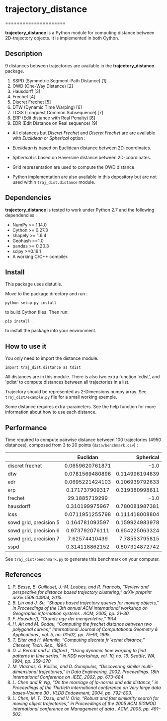 # trajectory_distance
=====================

**trajectory_distance** is a Python module for computing distance between 2D-trajectory objects.
It is implemented in both Cython.

## Description

9 distances between trajectories are available in the **trajectory_distance**  package.

1. SSPD (Symmetric Segment-Path Distance) [1]
2. OWD  (One-Way Distance) [2]
3. Hausdorff [3]
4. Frechet [4]
5. Discret Frechet [5]
6. DTW (Dynamic Time Warping) [6]
7. LCSS (Longuest Common Subsequence) [7]
8. ERP (Edit distance with Real Penalty) [8]
9. EDR (Edit Distance on Real sequence) [9]

* All distances but *Discret Frechet* and *Discret Frechet* are are available with *Euclidean* or *Spherical* option :
 *  *Euclidean* is based on Euclidean distance between 2D-coordinates.
 *  *Spherical* is based on Haversine distance between 2D-coordinates.

* Grid representation are used to compute the OWD distance. 

* Python implementation are also available in this depository but are not used within `traj_dist.distance` module.

## Dependencies

**trajectory_distance** is tested to work under Python 2.7 and the following dependencies :
 
* NumPy >= 1.14.0
* Cython >= 0.27.3
* shapely >= 1.6.4
* Geohash ==1.0
* pandas >= 0.20.3
* scipy >=0.19.1
* A working C/C++ compiler.

## Install

This package uses distutils.

Move to the package directory and run :

```
python setup.py install 
```
to build Cython files. Then run:

```
pip install .
```
to install the package into your environment.

## How to use it

You only need to import the distance module.

```
import traj_dist.distance as tdist
```

All distances are in this module. There is also two extra function 'cdist', and 'pdist' to compute distances between all trajectories in a list. 

Trajectory should be represented as 2-Dimensions numpy array. 
See `traj_dist/example.py` file for a small working exemple. 

Some distance requires extra-parameters.
See the help function for more information about how to use each distance.

## Performance

Time required to compute pairwise distance between 100 trajectories (4950 distances), composed from 3 to 20 points (`data/benchmark.csv`) :

| 		         | Euclidan      | Spherical |
| ------------- |:-------------:| -----:|
| discret frechet|0.0659620761871|-1.0|
|dtw | 0.0781569480896 | 0.114996194839|
|edr | 0.0695221424103 | 0.106939792633|
|erp | 0.171737909317 | 0.319380998611|
|frechet | 29.1885719299 | -1.0|
|hausdorff | 0.310199975967 | 0.780081987381|
|lcss | 0.0711951255798 | 0.111418008804|
|sowd grid, precision 5 | 0.164781093597 | 0.159924983978|
|sowd grid, precision 6 | 0.973792076111 | 0.954225063324|
|sowd grid, precision 7 | 7.62574410439 | 7.78553795815|
|sspd | 0.314118862152 | 0.807314872742|

See `traj_dist/benchmark.py` to generate this benchmark on your computer.

## References

1.  *P.  Besse,  B.  Guillouet,  J.-M.  Loubes,  and  R.  Francois,  “Review  and perspective   for   distance based trajectory clustering,”
arXiv preprint arXiv:1508.04904, 2015.*
2. *B. Lin and J. Su, “Shapes based trajectory queries for moving objects,”
in
Proceedings  of  the  13th  annual  ACM  international  workshop  on
Geographic information systems
.    ACM, 2005, pp. 21–30.*
3. *F. Hausdorff, “Grundz uge der mengenlehre,” 1914*
4. *H.  Alt  and  M.  Godau,  “Computing  the  frechet  distance  between  two
polygonal curves,”
International Journal of Computational Geometry &
Applications
, vol. 5, no. 01n02, pp. 75–91, 1995.*
5. *T. Eiter and H. Mannila, “Computing discrete fr
 ́
echet distance,” Citeseer,
Tech. Rep., 1994.*
6. *D. J. Berndt and J. Clifford , “Using dynamic time warping to find patterns in time series.” in KDD workshop, vol. 10, no. 16. Seattle, WA, 1994, pp. 359–370* 
7. *M. Vlachos, G. Kollios, and D. Gunopulos, “Discovering similar multi-
dimensional trajectories,” in
Data Engineering, 2002. Proceedings. 18th
International Conference on
.IEEE, 2002, pp. 673–684*
8. *L.  Chen  and  R.  Ng,  “On  the  marriage  of  lp-norms  and  edit  distance,”
in
Proceedings  of  the  Thirtieth  international  conference  on  Very  large
data bases-Volume 30
.    VLDB Endowment, 2004, pp. 792–803.*
9. *L. Chen, M. T.
 ̈
Ozsu, and V. Oria, “Robust and fast similarity search for
moving object trajectories,” in
Proceedings of the 2005 ACM SIGMOD
international  conference  on  Management  of  data
.      ACM,  2005,  pp.
491–502.*

